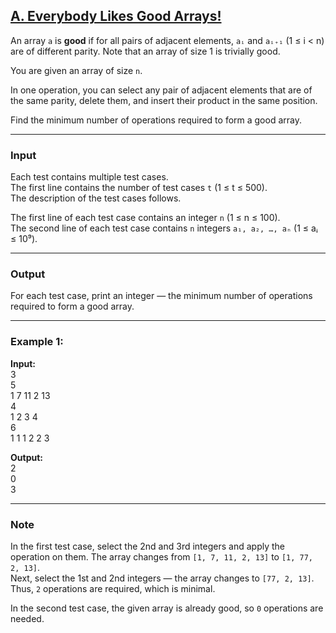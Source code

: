 ## [A. Everybody Likes Good Arrays!](https://codeforces.com/problemset/problem/2025/A)

An array `a` is **good** if for all pairs of adjacent elements, `aᵢ` and `aᵢ₊₁` (1 ≤ i < n) are of different parity. Note that an array of size 1 is trivially good.

You are given an array of size `n`.

In one operation, you can select any pair of adjacent elements that are of the same parity, delete them, and insert their product in the same position.

Find the minimum number of operations required to form a good array.

---

### Input
Each test contains multiple test cases.  
The first line contains the number of test cases `t` (1 ≤ t ≤ 500).  
The description of the test cases follows.  

The first line of each test case contains an integer `n` (1 ≤ n ≤ 100).  
The second line of each test case contains `n` integers `a₁, a₂, …, aₙ` (1 ≤ aᵢ ≤ 10⁹).

---

### Output
For each test case, print an integer — the minimum number of operations required to form a good array.

---

### Example 1:
**Input:**  
3  
5  
1 7 11 2 13  
4  
1 2 3 4  
6  
1 1 1 2 2 3  

**Output:**  
2  
0  
3

---

### Note
In the first test case, select the 2nd and 3rd integers and apply the operation on them. The array changes from `[1, 7, 11, 2, 13]` to `[1, 77, 2, 13]`.  
Next, select the 1st and 2nd integers — the array changes to `[77, 2, 13]`. Thus, `2` operations are required, which is minimal.  

In the second test case, the given array is already good, so `0` operations are needed.
